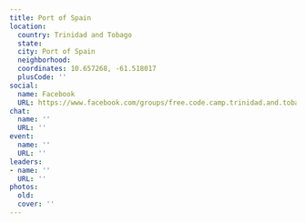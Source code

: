 ```yaml
---
title: Port of Spain
location:
  country: Trinidad and Tobago
  state: 
  city: Port of Spain
  neighborhood: 
  coordinates: 10.657268, -61.518017
  plusCode: ''
social:
  name: Facebook
  URL: https://www.facebook.com/groups/free.code.camp.trinidad.and.tobago
chat:
  name: ''
  URL: ''
event:
  name: ''
  URL: ''
leaders:
- name: ''
  URL: ''
photos:
  old: 
  cover: ''
---
```

